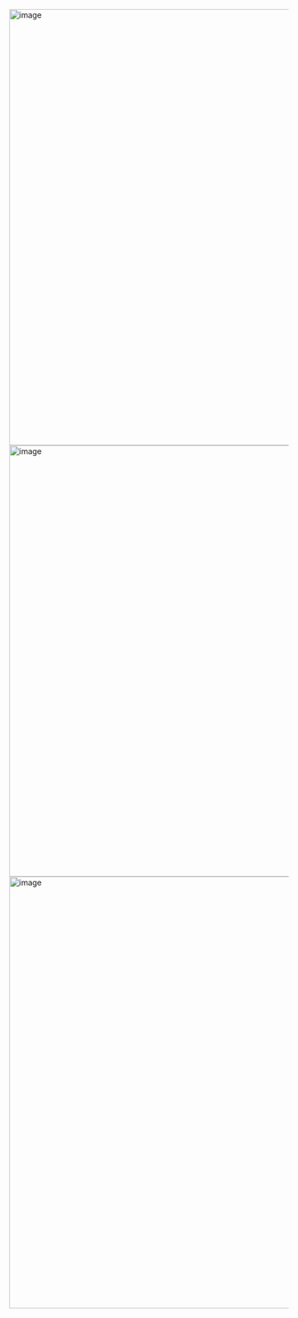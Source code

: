 <img width="1223" height="787" alt="image" src="https://github.com/user-attachments/assets/c075ad8a-f97f-44b7-b62a-ca3165149c97" />
<img width="1531" height="778" alt="image" src="https://github.com/user-attachments/assets/2a6b3fa8-ad75-4142-a551-a8854a18a7e4" />
<img width="1388" height="779" alt="image" src="https://github.com/user-attachments/assets/0e2017c0-5bc4-437d-87bc-cdedc28d31f0" />
